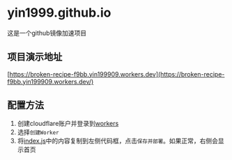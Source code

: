 # yin1999.github.io

这是一个github镜像加速项目

## 项目演示地址

[https://broken-recipe-f9bb.yin199909.workers.dev](https://broken-recipe-f9bb.yin199909.workers.dev/)

## 配置方法

1. 创建cloudflare账户并登录到[workers](https://workers.cloudflare.com/)
2. 选择`创建Worker`
3. 将[index.js](https://github.com/yin1999/yin1999.github.io/blob/master/index.js)中的内容复制到左侧代码框，点击`保存并部署`。如果正常，右侧会显示首页
